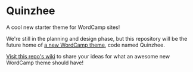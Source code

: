 # Quinzhee
A cool new starter theme for WordCamp sites!

We're still in the planning and design phase, but this repository will be the future home of [a new WordCamp theme](https://make.wordpress.org/community/2015/07/02/results-from-the-wordcamp-org-tools-follow-up-survey/), code named Quinzhee.

[Visit this repo's wiki](https://github.com/JLeuze/quinzhee/wiki) to share your ideas for what an awesome new WordCamp theme should have!